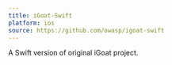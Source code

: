 ```yaml
---
title: iGoat-Swift
platform: ios
source: https://github.com/owasp/igoat-swift
---
```


A Swift version of original iGoat project.
